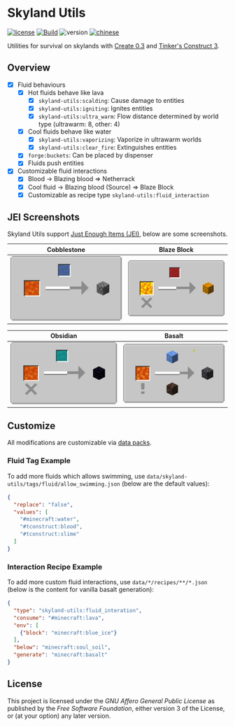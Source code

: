# Skyland Utils

[![license](https://img.shields.io/badge/License-AGPL--v3.0-blueviolet)](https://www.gnu.org/licenses/agpl-3.0.html)
[![Build](https://github.com/ruifengx/skyland-utils/actions/workflows/gradle.yaml/badge.svg)](https://github.com/ruifengx/skyland-utils/actions/workflows/gradle.yaml)
![version](https://img.shields.io/badge/WIP-0.1-yellow)
[![chinese](https://img.shields.io/badge/README-%E4%B8%AD%E6%96%87%E7%89%88-orange)](README_CN.md)

Utilities for survival on skylands with [Create 0.3](https://github.com/Creators-of-Create/Create)
and [Tinker's Construct 3](https://github.com/SlimeKnights/TinkersConstruct).

## Overview

- [x] Fluid behaviours
    - [x] Hot fluids behave like lava
        - [x] `skyland-utils:scalding`: Cause damage to entities
        - [x] `skyland-utils:igniting`: Ignites entities
        - [x] `skyland-utils:ultra_warm`: Flow distance determined by world type (ultrawarm: 8, other: 4)
    - [x] Cool fluids behave like water
        - [x] `skyland-utils:vaporizing`: Vaporize in ultrawarm worlds
        - [x] `skyland-utils:clear_fire`: Extinguishes entities
    - [x] `forge:buckets`: Can be placed by dispenser
    - [x] Fluids push entities
- [x] Customizable fluid interactions
    - [x] Blood → Blazing blood ⇒ Netherrack
    - [x] Cool fluid → Blazing blood (Source) ⇒ Blaze Block
    - [x] Customizable as recipe type `skyland-utils:fluid_interaction`

## JEI Screenshots

Skyland Utils support [Just Enough Items (JEI)](https://github.com/mezz/JustEnoughItems), below are some screenshots.

| Cobblestone | Blaze Block |
|---|-------|
| ![](screenshots/vanilla_cobblestone.png) | ![](screenshots/custom_blaze_block.png) |

| Obsidian | Basalt |
|---|-------|
| ![](screenshots/vanilla_obsidian.png) | ![](screenshots/vanilla_basalt.png) |

## Customize

All modifications are customizable via [data packs](https://minecraft.fandom.com/wiki/Data_Pack).

### Fluid Tag Example

To add more fluids which allows swimming, use `data/skyland-utils/tags/fluid/allow_swimming.json` (below are the default values):

```json
{
  "replace": "false",
  "values": [
    "#minecraft:water",
    "#tconstruct:blood",
    "#tconstruct:slime"
  ]
}
```

### Interaction Recipe Example

To add more custom fluid interactions, use `data/*/recipes/**/*.json` (below is the content for vanilla basalt generation):

```json
{
  "type": "skyland-utils:fluid_interation",
  "consume": "#minecraft:lava",
  "env": [
    {"block": "minecraft:blue_ice"}
  ],
  "below": "minecraft:soul_soil",
  "generate": "minecraft:basalt"
}
```

## License

This project is licensed under the _GNU Affero General Public License_ as published by the _Free Software Foundation_,
either version 3 of the License, or (at your option) any later version.
